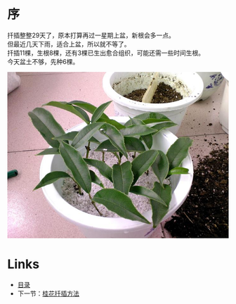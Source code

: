 
# 序

扦插整整29天了，原本打算再过一星期上盆，新根会多一点。  
但最近几天下雨，适合上盆，所以就不等了。  
扦插11棵，生根8棵，还有3棵已生出愈合组织，可能还需一些时间生根。  
今天盆土不够，先种6棵。

![先种6棵](images/移栽-01.jpg)

# Links

* [目录](list.md)
* 下一节：[桂花扦插方法](01.md)